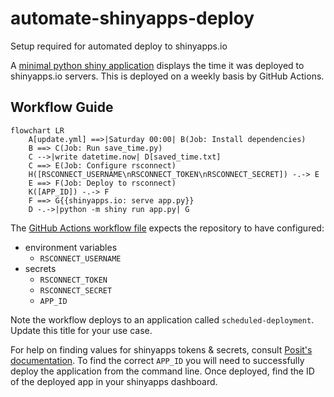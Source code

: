 # automate-shinyapps-deploy
Setup required for automated deploy to shinyapps.io

A [minimal python shiny application](https://richleysh84.shinyapps.io/scheduled-deployment/)
displays the time it was deployed to shinyapps.io servers. This is deployed on
a weekly basis by GitHub Actions. 

## Workflow Guide

```mermaid
flowchart LR
    A[update.yml] ==>|Saturday 00:00| B(Job: Install dependencies)
    B ==> C(Job: Run save_time.py)
    C -->|write datetime.now| D[saved_time.txt]
    C ==> E(Job: Configure rsconnect)
    H([RSCONNECT_USERNAME\nRSCONNECT_TOKEN\nRSCONNECT_SECRET]) -.-> E
    E ==> F(Job: Deploy to rsconnect)
    K([APP_ID]) -.-> F
    F ==> G{{shinyapps.io: serve app.py}}
    D -.->|python -m shiny run app.py| G    
```

The [GitHub Actions workflow file](/./.github/workflows/update.yml) expects the
repository to have configured:

- environment variables
    - `RSCONNECT_USERNAME`
- secrets
    - `RSCONNECT_TOKEN`
    - `RSCONNECT_SECRET`
    - `APP_ID`

Note the workflow deploys to an application called `scheduled-deployment`.
Update this title for your use case.

For help on finding values for shinyapps tokens & secrets, consult
[Posit's documentation](https://docs.posit.co/shinyapps.io/getting-started.html?_gl=1*5o5r6u*_ga*MTIyMzQ1MTAwLjE2OTc5NTQ0NzQ.*_ga_8QJS108GF1*MTcwMzU3MzgwMy4xMi4xLjE3MDM1NzM4MTAuMC4wLjA.#configure-rsconnect-python).
To find the correct `APP_ID` you will need to successfully deploy the
application from the command line. Once deployed, find the ID of the deployed
app in your shinyapps dashboard. 



